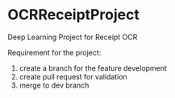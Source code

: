 # OCRReceiptProject
Deep Learning Project for Receipt OCR

Requirement for the project:
1) create a branch for the feature development
2) create pull request for validation
3) merge to dev branch
